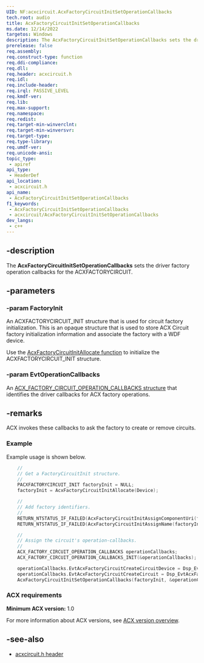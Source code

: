 ```yaml
---
UID: NF:acxcircuit.AcxFactoryCircuitInitSetOperationCallbacks
tech.root: audio
title: AcxFactoryCircuitInitSetOperationCallbacks
ms.date: 12/14/2022
targetos: Windows
description: The AcxFactoryCircuitInitSetOperationCallbacks sets the driver factory operation callbacks for the ACXFACTORYCIRCUIT.
prerelease: false
req.assembly: 
req.construct-type: function
req.ddi-compliance: 
req.dll: 
req.header: acxcircuit.h
req.idl: 
req.include-header: 
req.irql: PASSIVE_LEVEL
req.kmdf-ver: 
req.lib: 
req.max-support: 
req.namespace: 
req.redist: 
req.target-min-winverclnt: 
req.target-min-winversvr: 
req.target-type: 
req.type-library: 
req.umdf-ver: 
req.unicode-ansi: 
topic_type:
 - apiref
api_type:
 - HeaderDef
api_location:
 - acxcircuit.h
api_name:
 - AcxFactoryCircuitInitSetOperationCallbacks
f1_keywords:
 - AcxFactoryCircuitInitSetOperationCallbacks
 - acxcircuit/AcxFactoryCircuitInitSetOperationCallbacks
dev_langs:
 - c++
---
```


## -description

The **AcxFactoryCircuitInitSetOperationCallbacks** sets the driver factory operation callbacks for the ACXFACTORYCIRCUIT.

## -parameters

### -param FactoryInit

An ACXFACTORYCIRCUIT_INIT structure that is used for circuit factory initialization. This is an opaque structure that is used to store ACX Circuit factory initialization information and associate the factory with a WDF device.

Use the [AcxFactoryCircuitInitAllocate function](nf-acxcircuit-acxfactorycircuitinitallocate.md) to initialize the ACXFACTORYCIRCUIT_INIT structure.

### -param EvtOperationCallbacks

An [ACX_FACTORY_CIRCUIT_OPERATION_CALLBACKS structure](ns-acxcircuit-acx_factory_circuit_operation_callbacks.md) that identifies the driver callbacks for ACX factory operations.

## -remarks

ACX invokes these callbacks to ask the factory to create or remove circuits.

### Example

Example usage is shown below.

```cpp
    //
    // Get a FactoryCircuitInit structure.
    //
    PACXFACTORYCIRCUIT_INIT factoryInit = NULL;
    factoryInit = AcxFactoryCircuitInitAllocate(Device);

    //
    // Add factory identifiers.
    //
    RETURN_NTSTATUS_IF_FAILED(AcxFactoryCircuitInitAssignComponentUri(factoryInit, &dspFactoryUri));
    RETURN_NTSTATUS_IF_FAILED(AcxFactoryCircuitInitAssignName(factoryInit, &dspFactoryName));

    //
    // Assign the circuit's operation-callbacks.
    //
    ACX_FACTORY_CIRCUIT_OPERATION_CALLBACKS operationCallbacks;
    ACX_FACTORY_CIRCUIT_OPERATION_CALLBACKS_INIT(&operationCallbacks);

    operationCallbacks.EvtAcxFactoryCircuitCreateCircuitDevice = Dsp_EvtAcxFactoryCircuitCreateCircuitDevice;
    operationCallbacks.EvtAcxFactoryCircuitCreateCircuit = Dsp_EvtAcxFactoryCircuitCreateCircuit;
    AcxFactoryCircuitInitSetOperationCallbacks(factoryInit, &operationCallbacks);
```

### ACX requirements

**Minimum ACX version:** 1.0

For more information about ACX versions, see [ACX version overview](/windows-hardware/drivers/audio/acx-version-overview).

## -see-also

- [acxcircuit.h header](index.md)
